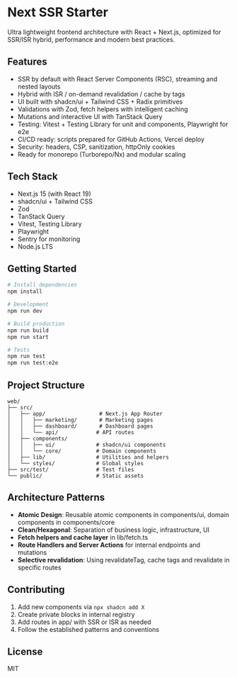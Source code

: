 # Next SSR Starter

Ultra lightweight frontend architecture with React + Next.js, optimized for SSR/ISR hybrid, performance and modern best practices.

## Features

- SSR by default with React Server Components (RSC), streaming and nested layouts
- Hybrid with ISR / on-demand revalidation / cache by tags
- UI built with shadcn/ui + Tailwind CSS + Radix primitives
- Validations with Zod, fetch helpers with intelligent caching
- Mutations and interactive UI with TanStack Query
- Testing: Vitest + Testing Library for unit and components, Playwright for e2e
- CI/CD ready: scripts prepared for GitHub Actions, Vercel deploy
- Security: headers, CSP, sanitization, httpOnly cookies
- Ready for monorepo (Turborepo/Nx) and modular scaling

## Tech Stack

- Next.js 15 (with React 19)
- shadcn/ui + Tailwind CSS
- Zod
- TanStack Query
- Vitest, Testing Library
- Playwright
- Sentry for monitoring
- Node.js LTS

## Getting Started

```bash
# Install dependencies
npm install

# Development
npm run dev

# Build production
npm run build
npm run start

# Tests
npm run test
npm run test:e2e
```

## Project Structure

```
web/
├── src/
│   ├── app/                 # Next.js App Router
│   │   ├── marketing/       # Marketing pages
│   │   ├── dashboard/       # Dashboard pages
│   │   └── api/            # API routes
│   ├── components/
│   │   ├── ui/             # shadcn/ui components
│   │   └── core/           # Domain components
│   ├── lib/                # Utilities and helpers
│   └── styles/             # Global styles
├── src/test/               # Test files
└── public/                 # Static assets
```

## Architecture Patterns

- **Atomic Design**: Reusable atomic components in components/ui, domain components in components/core
- **Clean/Hexagonal**: Separation of business logic, infrastructure, UI
- **Fetch helpers and cache layer** in lib/fetch.ts
- **Route Handlers and Server Actions** for internal endpoints and mutations
- **Selective revalidation**: Using revalidateTag, cache tags and revalidate in specific routes

## Contributing

1. Add new components via `npx shadcn add X`
2. Create private blocks in internal registry
3. Add routes in app/ with SSR or ISR as needed
4. Follow the established patterns and conventions

## License

MIT
